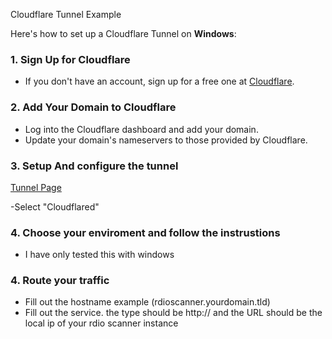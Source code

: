 Cloudflare Tunnel Example



Here's how to set up a Cloudflare Tunnel on **Windows**:

### 1. **Sign Up for Cloudflare**
   - If you don't have an account, sign up for a free one at [Cloudflare](https://www.cloudflare.com/).

### 2. **Add Your Domain to Cloudflare**
   - Log into the Cloudflare dashboard and add your domain.
   - Update your domain's nameservers to those provided by Cloudflare.

### 3. **Setup And configure the tunnel**

[Tunnel Page](https://one.dash.cloudflare.com/e07280f09998741f418999112bab721d/networks/tunnels/)

-Select "Cloudflared"


  ### 4. **Choose your enviroment and follow the instrustions**
  - I have only tested this with windows
  


  ### 4. **Route your traffic**
- Fill out the hostname example (rdioscanner.yourdomain.tld)
- Fill out the service. the type should be http:// and the URL should be the local ip of your rdio scanner instance 
